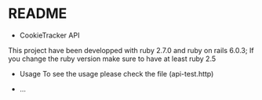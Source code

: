 # README

* CookieTracker API

This project have been developped with ruby 2.7.0 and ruby on rails 6.0.3;
If you change the ruby version make sure to have at least ruby 2.5

* Usage 
To see the usage please check the file (api-test.http)

* ...
